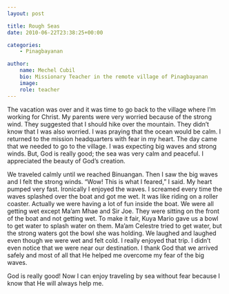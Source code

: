 ```yaml
---
layout: post

title: Rough Seas
date: 2010-06-22T23:38:25+00:00

categories:
    - Pinagbayanan

author:
    name: Mechel Cubil
    bio: Missionary Teacher in the remote village of Pinagbayanan
    image:
    role: teacher
---
```


The vacation was over and it was time to go back to the village where I’m working for Christ. My parents were very worried because of the strong wind. They suggested that I should hike over the mountain. They didn’t know that I was also worried. I was praying that the ocean would be calm. I returned to the mission headquarters with fear in my heart. The day came that we needed to go to the village. I was expecting big waves and strong winds. But, God is really good; the sea was very calm and peaceful. I appreciated the beauty of God’s creation.

We traveled calmly until we reached Binuangan. Then I saw the big waves and I felt the strong winds. “Wow! This is what I feared,” I said. My heart pumped very fast. Ironically I enjoyed the waves. I screamed every time the waves splashed over the boat and got me wet. It was like riding on a roller coaster. Actually we were having a lot of fun inside the boat. We were all getting wet except Ma’am Mhae and Sir Joe. They were sitting on the front of the boat and not getting wet. To make it fair, Kuya Mario gave us a bowl to get water to splash water on them. Ma’am Celestre tried to get water, but the strong waters got the bowl she was holding. We laughed and laughed even though we were wet and felt cold. I really enjoyed that trip. I didn’t even notice that we were near our destination. I thank God that we arrived safely and most of all that He helped me overcome my fear of the big waves.

God is really good! Now I can enjoy traveling by sea without fear because I know that He will always help me.
